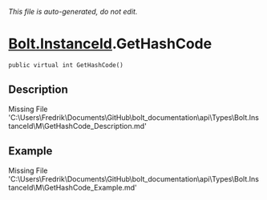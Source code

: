 *This file is auto-generated, do not edit.*

# [Bolt.InstanceId](Types/Bolt.InstanceId.md).GetHashCode
`public virtual int GetHashCode()`
## Description
Missing File 'C:\Users\Fredrik\Documents\GitHub\bolt_documentation\api\Types\Bolt.InstanceId\M\GetHashCode_Description.md'
## Example
Missing File 'C:\Users\Fredrik\Documents\GitHub\bolt_documentation\api\Types\Bolt.InstanceId\M\GetHashCode_Example.md'
